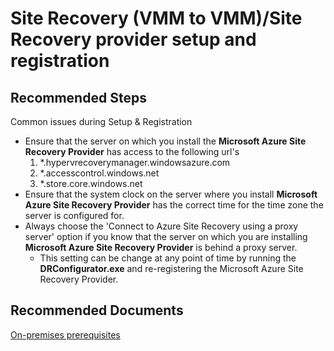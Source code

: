 <properties
	pageTitle="Site Recovery (VMM to VMM)/Site Recovery provider setup and registration"
	description="Site Recovery (VMM to VMM)/Site Recovery provider setup and registration"
	service="microsoft.recoveryservices"
	resource="vaults"
	authors="anoopkv"
	displayOrder=""
	selfHelpType="generic"
	supportTopicIds="32536454"
	resourceTags=""
	productPesIds="16370"
	cloudEnvironments="public, Fairfax"
	articleId="43c7077b-dfc3-40b1-975f-37f8ed55ec27"
	ownershipId="Compute_SiteRecovery"
/>

# Site Recovery (VMM to VMM)/Site Recovery provider setup and registration

## **Recommended Steps**

Common issues during Setup & Registration </br>
- Ensure that the server on which you install the **Microsoft Azure Site Recovery Provider** has access to the following url's<br>
	1. *.hypervrecoverymanager.windowsazure.com</br>
	2. *.accesscontrol.windows.net</br>
	3. *.store.core.windows.net</br>
- Ensure that the system clock on the server where you install **Microsoft Azure Site Recovery Provider** has the correct time for the time zone the server is configured for.</br>
- Always choose the 'Connect to Azure Site Recovery using a proxy server' option if you know that the server on which you are installing **Microsoft Azure Site Recovery Provider** is behind a proxy server.<br>
	- This setting can be change at any point of time by running the **DRConfigurator.exe** and re-registering the Microsoft Azure Site Recovery Provider.</br>

## **Recommended  Documents**

[On-premises prerequisites](https://azure.microsoft.com/documentation/articles/site-recovery-vmm-to-vmm/#on-premises-prerequisites)</br>
